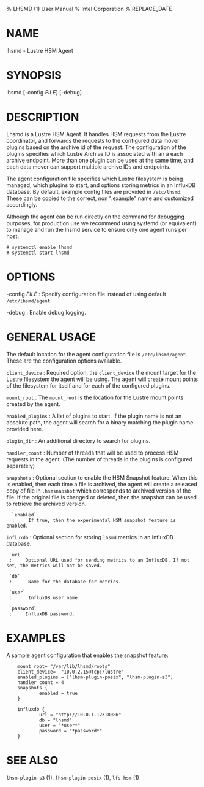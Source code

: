 % LHSMD (1) User Manual
% Intel Corporation
% REPLACE_DATE

# NAME

lhsmd - Lustre HSM Agent

# SYNOPSIS

lhsmd [-config *FILE*] [-debug]

# DESCRIPTION

Lhsmd is a Lustre HSM Agent. It handles HSM requests from the Lustre
coordinator, and forwards the requests to the configured data mover
plugins based on the archive id of the request. The configuration of
the plugins specifies which Lustre Archive ID is associated with an a
each archive endpoint.  More than one plugin can be used at the same
time, and each data mover can support multiple archive IDs and
endpoints.

The agent configuration file specifies which Lustre filesystem is being managed,
which plugins to start, and options  storing
metrics in an InfluxDB database. By default, example config files are
provided in `/etc/lhsmd`. These can be copied to the correct, non
".example" name and customized accordingly.

Although the agent can be run directly on the command for debugging
purposes, for production use we recommend using systemd (or equivalent) to
manage and run the lhsmd service to ensure only one agent runs per
host.

	# systemctl enable lhsmd
	# systemctl start lhsmd

# OPTIONS

-config *FILE*
:    Specify configuration file instead of using default
     `/etc/lhsmd/agent`.

-debug
:    Enable debug logging.

# GENERAL USAGE

The default location for the agent configuration file is `/etc/lhsmd/agent`. These are the configuration options available.

`client_device`
:     Required option, the `client_device` the mount target for the Lustre filesystem the agent will be using. The
      agent will create mount points of the filesystem for itself and for each of the configured plugins.

`mount_root`
:     The `mount_root` is the location for the Lustre mount points created by the agent.

`enabled_plugins`
:     A list of plugins to start. If the plugin name is not an absolute path, the agent will search for a binary
      matching the plugin name provided here.

`plugin_dir`
:     An additional directory to search for plugins.

`handler_count`
:     Number of threads that will be used to process HSM requests in the agent. (The number of threads in the
      plugins is configured separately)

`snapshots`
:     Optional section to enable the HSM Snapshot feature. When this is enabled,
      then each time a file is archived, the agent will create a released copy of file in
      `.hsmsnapshot` which corresponds to archived version of the file. If the original file
      is changed or deleted, then the snapshot can be used to retrieve the archived version.

      `enabled`
      :     If true, then the experimental HSM snapshot feature is enabled.

`influxdb`
:     Optional section for storing `lhsmd` metrics in an InfluxDB database.

     `url`
     :     Optional URL used for sending metrics to an InfluxDB. If not set, the metrics will not be saved.

     `db`
     :      Name for the database for metrics.

     `user`
     :      InfluxDB user name.

     `password`
     :     InfluxDB password.

# EXAMPLES

A sample agent configuration that enables the snapshot feature:

        mount_root= "/var/lib/lhsmd/roots"
        client_device=  "10.0.2.15@tcp:/lustre"
        enabled_plugins = ["lhsm-plugin-posix", "lhsm-plugin-s3"]
        handler_count = 4
        snapshots {
                enabled = true
        }

        influxdb {
                url = "http://10.0.1.123:8086"
                db = "lhsmd"
                user = "*user*"
                password = "*password*"
        }

# SEE ALSO      

`lhsm-plugin-s3` (1), `lhsm-plugin-posix` (1), `lfs-hsm` (1)
